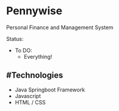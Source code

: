# Pennywise  
Personal Finance and Management System


Status:
-   To DO:
    * Everything!


#Technologies
-
   * Java Springboot Framework 
   * Javascript
   * HTML / CSS
   
